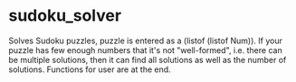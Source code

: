 # sudoku_solver

Solves Sudoku puzzles, puzzle is entered as a (listof (listof Num)). If your puzzle has few enough numbers that it's not "well-formed", i.e. there can be multiple solutions, then it can find all solutions as well as the number of solutions. Functions for user are at the end. 
